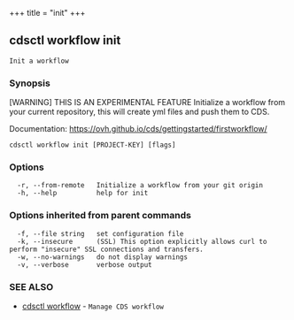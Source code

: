 +++
title = "init"
+++
## cdsctl workflow init

`Init a workflow`

### Synopsis

[WARNING] THIS IS AN EXPERIMENTAL FEATURE
Initialize a workflow from your current repository, this will create yml files and push them to CDS.

Documentation: https://ovh.github.io/cds/gettingstarted/firstworkflow/



```
cdsctl workflow init [PROJECT-KEY] [flags]
```

### Options

```
  -r, --from-remote   Initialize a workflow from your git origin
  -h, --help          help for init
```

### Options inherited from parent commands

```
  -f, --file string   set configuration file
  -k, --insecure      (SSL) This option explicitly allows curl to perform "insecure" SSL connections and transfers.
  -w, --no-warnings   do not display warnings
  -v, --verbose       verbose output
```

### SEE ALSO

* [cdsctl workflow](/cli/cdsctl/workflow/)	 - `Manage CDS workflow`

